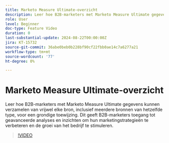 ```yaml
---
title: Marketo Measure Ultimate-overzicht
description: Leer hoe B2B-marketers met Marketo Measure Ultimate gegevens kunnen verzamelen van vrijwel elke bron, inclusief meerdere bronnen van hetzelfde type, voor een grondige toewijzing.
role: User
level: Beginner
doc-type: Feature Video
duration: 0
last-substantial-update: 2024-08-22T00:00:00Z
jira: KT-15732
source-git-commit: 36abe0beb0b228bf90cf22fbb0ae14c7a6277a21
workflow-type: tm+mt
source-wordcount: '77'
ht-degree: 0%

---
```



# Marketo Measure Ultimate-overzicht

Leer hoe B2B-marketers met Marketo Measure Ultimate gegevens kunnen verzamelen van vrijwel elke bron, inclusief meerdere bronnen van hetzelfde type, voor een grondige toewijzing. Dit geeft B2B-marketers toegang tot geavanceerde analyses en inzichten om hun marketingstrategieën te verbeteren en de groei van het bedrijf te stimuleren.

>[!VIDEO](https://video.tv.adobe.com/v/3446470/?learn=on&captions=dut)
